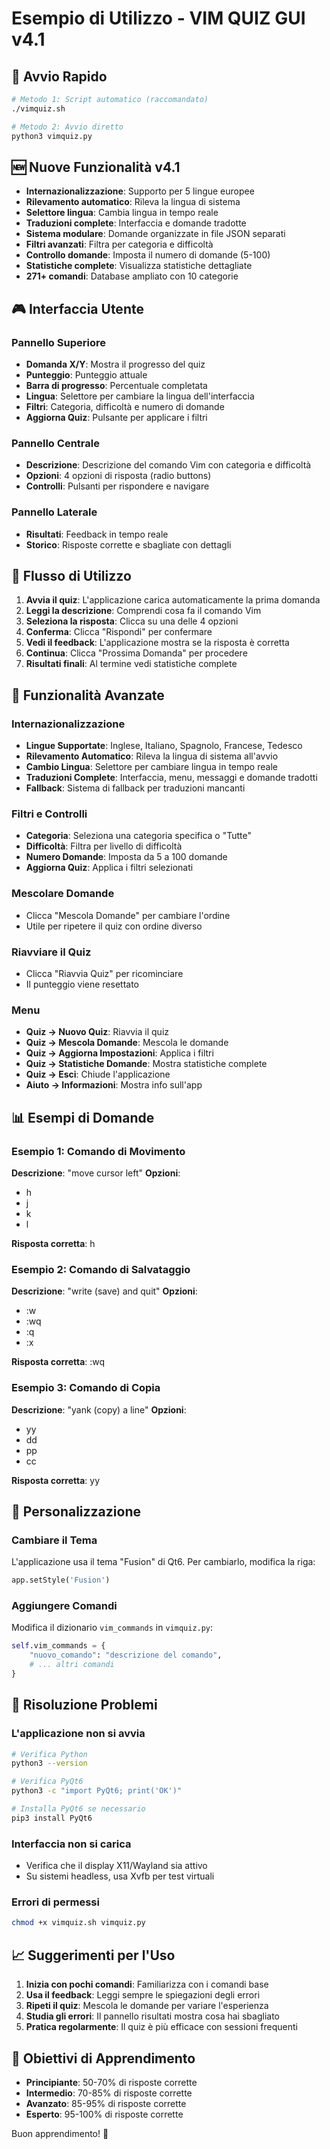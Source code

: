 # Esempio di Utilizzo - VIM QUIZ GUI v4.1

## 🚀 Avvio Rapido

```bash
# Metodo 1: Script automatico (raccomandato)
./vimquiz.sh

# Metodo 2: Avvio diretto
python3 vimquiz.py
```

## 🆕 Nuove Funzionalità v4.1

- **Internazionalizzazione**: Supporto per 5 lingue europee
- **Rilevamento automatico**: Rileva la lingua di sistema
- **Selettore lingua**: Cambia lingua in tempo reale
- **Traduzioni complete**: Interfaccia e domande tradotte
- **Sistema modulare**: Domande organizzate in file JSON separati
- **Filtri avanzati**: Filtra per categoria e difficoltà
- **Controllo domande**: Imposta il numero di domande (5-100)
- **Statistiche complete**: Visualizza statistiche dettagliate
- **271+ comandi**: Database ampliato con 10 categorie

## 🎮 Interfaccia Utente

### Pannello Superiore
- **Domanda X/Y**: Mostra il progresso del quiz
- **Punteggio**: Punteggio attuale
- **Barra di progresso**: Percentuale completata
- **Lingua**: Selettore per cambiare la lingua dell'interfaccia
- **Filtri**: Categoria, difficoltà e numero di domande
- **Aggiorna Quiz**: Pulsante per applicare i filtri

### Pannello Centrale
- **Descrizione**: Descrizione del comando Vim con categoria e difficoltà
- **Opzioni**: 4 opzioni di risposta (radio buttons)
- **Controlli**: Pulsanti per rispondere e navigare

### Pannello Laterale
- **Risultati**: Feedback in tempo reale
- **Storico**: Risposte corrette e sbagliate con dettagli

## 🎯 Flusso di Utilizzo

1. **Avvia il quiz**: L'applicazione carica automaticamente la prima domanda
2. **Leggi la descrizione**: Comprendi cosa fa il comando Vim
3. **Seleziona la risposta**: Clicca su una delle 4 opzioni
4. **Conferma**: Clicca "Rispondi" per confermare
5. **Vedi il feedback**: L'applicazione mostra se la risposta è corretta
6. **Continua**: Clicca "Prossima Domanda" per procedere
7. **Risultati finali**: Al termine vedi statistiche complete

## 🔧 Funzionalità Avanzate

### Internazionalizzazione
- **Lingue Supportate**: Inglese, Italiano, Spagnolo, Francese, Tedesco
- **Rilevamento Automatico**: Rileva la lingua di sistema all'avvio
- **Cambio Lingua**: Selettore per cambiare lingua in tempo reale
- **Traduzioni Complete**: Interfaccia, menu, messaggi e domande tradotti
- **Fallback**: Sistema di fallback per traduzioni mancanti

### Filtri e Controlli
- **Categoria**: Seleziona una categoria specifica o "Tutte"
- **Difficoltà**: Filtra per livello di difficoltà
- **Numero Domande**: Imposta da 5 a 100 domande
- **Aggiorna Quiz**: Applica i filtri selezionati

### Mescolare Domande
- Clicca "Mescola Domande" per cambiare l'ordine
- Utile per ripetere il quiz con ordine diverso

### Riavviare il Quiz
- Clicca "Riavvia Quiz" per ricominciare
- Il punteggio viene resettato

### Menu
- **Quiz → Nuovo Quiz**: Riavvia il quiz
- **Quiz → Mescola Domande**: Mescola le domande
- **Quiz → Aggiorna Impostazioni**: Applica i filtri
- **Quiz → Statistiche Domande**: Mostra statistiche complete
- **Quiz → Esci**: Chiude l'applicazione
- **Aiuto → Informazioni**: Mostra info sull'app

## 📊 Esempi di Domande

### Esempio 1: Comando di Movimento
**Descrizione**: "move cursor left"
**Opzioni**:
- h
- j
- k
- l

**Risposta corretta**: h

### Esempio 2: Comando di Salvataggio
**Descrizione**: "write (save) and quit"
**Opzioni**:
- :w
- :wq
- :q
- :x

**Risposta corretta**: :wq

### Esempio 3: Comando di Copia
**Descrizione**: "yank (copy) a line"
**Opzioni**:
- yy
- dd
- pp
- cc

**Risposta corretta**: yy

## 🎨 Personalizzazione

### Cambiare il Tema
L'applicazione usa il tema "Fusion" di Qt6. Per cambiarlo, modifica la riga:
```python
app.setStyle('Fusion')
```

### Aggiungere Comandi
Modifica il dizionario `vim_commands` in `vimquiz.py`:
```python
self.vim_commands = {
    "nuovo_comando": "descrizione del comando",
    # ... altri comandi
}
```

## 🐛 Risoluzione Problemi

### L'applicazione non si avvia
```bash
# Verifica Python
python3 --version

# Verifica PyQt6
python3 -c "import PyQt6; print('OK')"

# Installa PyQt6 se necessario
pip3 install PyQt6
```

### Interfaccia non si carica
- Verifica che il display X11/Wayland sia attivo
- Su sistemi headless, usa Xvfb per test virtuali

### Errori di permessi
```bash
chmod +x vimquiz.sh vimquiz.py
```

## 📈 Suggerimenti per l'Uso

1. **Inizia con pochi comandi**: Familiarizza con i comandi base
2. **Usa il feedback**: Leggi sempre le spiegazioni degli errori
3. **Ripeti il quiz**: Mescola le domande per variare l'esperienza
4. **Studia gli errori**: Il pannello risultati mostra cosa hai sbagliato
5. **Pratica regolarmente**: Il quiz è più efficace con sessioni frequenti

## 🎯 Obiettivi di Apprendimento

- **Principiante**: 50-70% di risposte corrette
- **Intermedio**: 70-85% di risposte corrette  
- **Avanzato**: 85-95% di risposte corrette
- **Esperto**: 95-100% di risposte corrette

Buon apprendimento! 🚀
